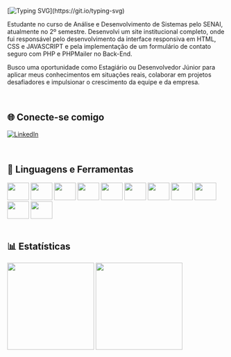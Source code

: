 [![Typing SVG](https://readme-typing-svg.demolab.com?font=Fira+Code&weight=500&size=25&duration=1500&pause=1000&color=FFFFFF&background=6AF9FF00&vCenter=true&width=435&lines=Ol%C3%A1!%F0%9F%91%8B;Eu+sou+o+Nickolas+Machado!)](https://git.io/typing-svg)

Estudante no curso de Análise e Desenvolvimento de Sistemas pelo SENAI, atualmente no 2º semestre. Desenvolvi um site institucional completo, onde fui responsável pelo desenvolvimento da interface responsiva em HTML, CSS e JAVASCRIPT e pela implementação de um formulário de contato seguro com PHP e PHPMailer no Back-End.

Busco uma oportunidade como Estagiário ou Desenvolvedor Júnior para aplicar meus conhecimentos em situações reais, colaborar em projetos desafiadores e impulsionar o crescimento da equipe e da empresa.

<br>

## 🌐 Conecte-se comigo

[![LinkedIn](https://img.shields.io/badge/LinkedIn-0077B5?style=for-the-badge&logo=linkedin&logoColor=white)](https://www.linkedin.com/in/nickolasrmachado/)

<br>

## 🧰 Linguagens e Ferramentas

<div>
  <img height="40" width="50" src="https://cdn.jsdelivr.net/gh/devicons/devicon@latest/icons/java/java-original.svg" />
  <img height="40" width="50" src="https://cdn.jsdelivr.net/gh/devicons/devicon@latest/icons/angular/angular-original.svg" />
  <img height="40" width="50" src="https://cdn.jsdelivr.net/gh/devicons/devicon@latest/icons/spring/spring-original.svg" />
  <img height="40" width="50" width="50" src="https://cdn.jsdelivr.net/gh/devicons/devicon@latest/icons/javascript/javascript-original.svg" />
  <img height="40" width="50" src="https://cdn.jsdelivr.net/gh/devicons/devicon@latest/icons/typescript/typescript-original.svg" />       
  <img height="40" width="50" src="https://cdn.jsdelivr.net/gh/devicons/devicon@latest/icons/html5/html5-original.svg" />
  <img height="40" width="50" src="https://cdn.jsdelivr.net/gh/devicons/devicon@latest/icons/css3/css3-original.svg" />
  <img height="40" width="50" src="https://cdn.jsdelivr.net/gh/devicons/devicon@latest/icons/bootstrap/bootstrap-original.svg" />
  <img height="40" width="50" src="https://cdn.jsdelivr.net/gh/devicons/devicon@latest/icons/postgresql/postgresql-original.svg" />
  <img height="40" width="50" src="https://cdn.jsdelivr.net/gh/devicons/devicon@latest/icons/mongodb/mongodb-original.svg" />
  <img height="40" width="50" src="https://cdn.jsdelivr.net/gh/devicons/devicon@latest/icons/git/git-original.svg" />
</div>

<br>

## 📊 Estatísticas

<div style="display: inline-block">
  <img height="200em" src="https://github-readme-stats.vercel.app/api?username=nick0lasrm&show_icons=true&icon_color=fff&bg_color=000&theme=dark"/>
  <img height="200em" src="https://github-readme-stats.vercel.app/api/top-langs/?username=nick0lasrm&show_icons=true&icon_color=fff&bg_color=000&theme=dark&layout=compact"/>
</div>

<br>

